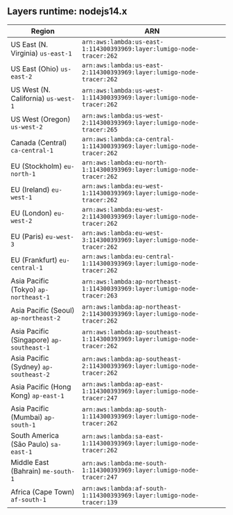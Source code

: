 Layers runtime: nodejs14.x
----
| Region | ARN |
| --- | --- |
|US East (N. Virginia)  `us-east-1`|`arn:aws:lambda:us-east-1:114300393969:layer:lumigo-node-tracer:262`|
|US East (Ohio)  `us-east-2`|`arn:aws:lambda:us-east-2:114300393969:layer:lumigo-node-tracer:262`|
|US West (N. California)  `us-west-1`|`arn:aws:lambda:us-west-1:114300393969:layer:lumigo-node-tracer:262`|
|US West (Oregon)  `us-west-2`|`arn:aws:lambda:us-west-2:114300393969:layer:lumigo-node-tracer:265`|
|Canada (Central)  `ca-central-1`|`arn:aws:lambda:ca-central-1:114300393969:layer:lumigo-node-tracer:262`|
|EU (Stockholm)  `eu-north-1`|`arn:aws:lambda:eu-north-1:114300393969:layer:lumigo-node-tracer:262`|
|EU (Ireland)  `eu-west-1`|`arn:aws:lambda:eu-west-1:114300393969:layer:lumigo-node-tracer:262`|
|EU (London)  `eu-west-2`|`arn:aws:lambda:eu-west-2:114300393969:layer:lumigo-node-tracer:262`|
|EU (Paris)  `eu-west-3`|`arn:aws:lambda:eu-west-3:114300393969:layer:lumigo-node-tracer:262`|
|EU (Frankfurt)  `eu-central-1`|`arn:aws:lambda:eu-central-1:114300393969:layer:lumigo-node-tracer:262`|
|Asia Pacific (Tokyo)  `ap-northeast-1`|`arn:aws:lambda:ap-northeast-1:114300393969:layer:lumigo-node-tracer:263`|
|Asia Pacific (Seoul)  `ap-northeast-2`|`arn:aws:lambda:ap-northeast-2:114300393969:layer:lumigo-node-tracer:262`|
|Asia Pacific (Singapore)  `ap-southeast-1`|`arn:aws:lambda:ap-southeast-1:114300393969:layer:lumigo-node-tracer:262`|
|Asia Pacific (Sydney)  `ap-southeast-2`|`arn:aws:lambda:ap-southeast-2:114300393969:layer:lumigo-node-tracer:262`|
|Asia Pacific (Hong Kong)  `ap-east-1`|`arn:aws:lambda:ap-east-1:114300393969:layer:lumigo-node-tracer:247`|
|Asia Pacific (Mumbai)  `ap-south-1`|`arn:aws:lambda:ap-south-1:114300393969:layer:lumigo-node-tracer:262`|
|South America (São Paulo)  `sa-east-1`|`arn:aws:lambda:sa-east-1:114300393969:layer:lumigo-node-tracer:262`|
|Middle East (Bahrain)  `me-south-1`|`arn:aws:lambda:me-south-1:114300393969:layer:lumigo-node-tracer:247`|
|Africa (Cape Town)  `af-south-1`|`arn:aws:lambda:af-south-1:114300393969:layer:lumigo-node-tracer:139`|
